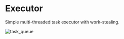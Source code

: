 # Executor

Simple multi-threaded task executor with work-stealing.

![task_queue](https://user-images.githubusercontent.com/5814535/171091758-d9274275-a742-4ad5-8fbf-3ca9cb0281cb.png)

